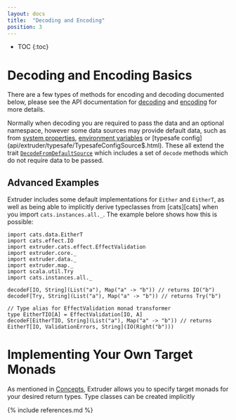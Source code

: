 ```yaml
---
layout: docs
title:  "Decoding and Encoding"
position: 3
---
```

* TOC
{:toc}

# Decoding and Encoding Basics
There are a few types of methods for encoding and decoding documented below, please see the API documentation for [decoding](api/extruder/core/Decode.html) and [encoding](api/extruder/core/Encode.html) for more details.

Normally when decoding you are required to pass the data and an optional namespace, however some data sources may provide default data, such as from [system properties](api/extruder/system/SystemPropertiesSource.html), [environment variables](api/extruder/system/EnvironmentConfig$.html) or [typesafe config](api/extruder/typesafe/TypesafeConfigSource$.html). These all extend the trait [`DecodeFromDefaultSource`](api/extruder/core/DecodeFromDefaultSource.html) which includes a set of `decode` methods which do not require data to be passed.

## Advanced Examples
Extruder includes some default implementations for `Either` and `EitherT`, as well as being able to implicitly derive typeclasses from [cats][cats] when you import `cats.instances.all._`. The example belore shows how this is possible:

```tut:silent
import cats.data.EitherT
import cats.effect.IO
import extruder.cats.effect.EffectValidation
import extruder.core._
import extruder.data._
import extruder.map._
import scala.util.Try
import cats.instances.all._

decodeF[IO, String](List("a"), Map("a" -> "b")) // returns IO("b")
decodeF[Try, String](List("a"), Map("a" -> "b")) // returns Try("b")

// Type alias for EffectValidation monad transformer
type EitherTIO[A] = EffectValidation[IO, A]
decodeF[EitherTIO, String](List("a"), Map("a" -> "b")) // returns EitherT[IO, ValidationErrors, String](IO(Right("b")))
```

# Implementing Your Own Target Monads

As mentioned in [Concepts](concepts.html), Extruder allows you to specify target monads for your desired return types. Type classes can be created implicitly


{% include references.md %}
